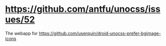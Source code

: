 # https://github.com/antfu/unocss/issues/52

The webapp for https://github.com/userquin/droid-unocss-prefer-bgimage-icons
